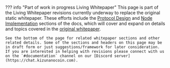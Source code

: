 ??? info "Part of work in progress Living Whitepaper"
	This page is part of the Living Whitepaper revisions currently underway to replace the original static whitepaper. These efforts include the [Protocol Design](/protocol-design/introduction) and [Node Implementation](/node-implementation/introduction) sections of the docs, which will cover and expand on details and topics covered in the [original whitepaper](/whitepaper/english).

	See the bottom of the page for related whitepaper sections and other related details. Some of the sections and headers on this page may be in draft form or just suggestions/framework for later consideration. If you are interested in helping with revisions please connect with us on the `#documentation` channel on our [Discord server](https://chat.kizunanocoin.com).